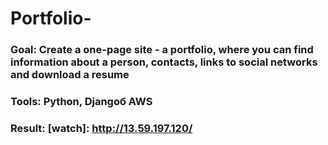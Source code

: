 # Portfolio-
### Goal: Create a one-page site - a portfolio, where you can find information about a person, contacts, links to social networks and download a resume
### Tools: Python, Djangoб AWS
### Result: [watch]: http://13.59.197.120/
